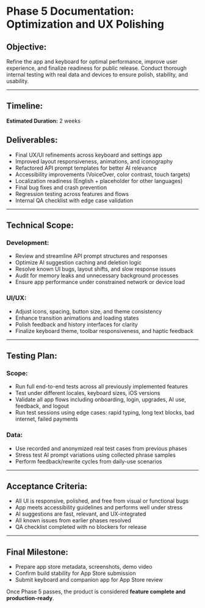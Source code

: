# Phase 5 Documentation: Optimization and UX Polishing

## Objective:

Refine the app and keyboard for optimal performance, improve user experience, and finalize readiness for public release. Conduct thorough internal testing with real data and devices to ensure polish, stability, and usability.

---

## Timeline:

**Estimated Duration:** 2 weeks

## Deliverables:

* Final UX/UI refinements across keyboard and settings app
* Improved layout responsiveness, animations, and iconography
* Refactored API prompt templates for better AI relevance
* Accessibility improvements (VoiceOver, color contrast, touch targets)
* Localization readiness (English + placeholder for other languages)
* Final bug fixes and crash prevention
* Regression testing across features and flows
* Internal QA checklist with edge case validation

---

## Technical Scope:

### Development:

* Review and streamline API prompt structures and responses
* Optimize AI suggestion caching and deletion logic
* Resolve known UI bugs, layout shifts, and slow response issues
* Audit for memory leaks and unnecessary background processes
* Ensure app performance under constrained network or device load

### UI/UX:

* Adjust icons, spacing, button size, and theme consistency
* Enhance transition animations and loading states
* Polish feedback and history interfaces for clarity
* Finalize keyboard theme, toolbar responsiveness, and haptic feedback

---

## Testing Plan:

### Scope:

* Run full end-to-end tests across all previously implemented features
* Test under different locales, keyboard sizes, iOS versions
* Validate all app flows including onboarding, login, upgrades, AI use, feedback, and logout
* Run test sessions using edge cases: rapid typing, long text blocks, bad internet, failed payments

### Data:

* Use recorded and anonymized real test cases from previous phases
* Stress test AI prompt variations using collected phrase samples
* Perform feedback/rewrite cycles from daily-use scenarios

---

## Acceptance Criteria:

* All UI is responsive, polished, and free from visual or functional bugs
* App meets accessibility guidelines and performs well under stress
* AI suggestions are fast, relevant, and UX-integrated
* All known issues from earlier phases resolved
* QA checklist completed with no blockers for release

---

## Final Milestone:

* Prepare app store metadata, screenshots, demo video
* Confirm build stability for App Store submission
* Submit keyboard and companion app for App Store review

Once Phase 5 passes, the product is considered **feature complete and production-ready**.
